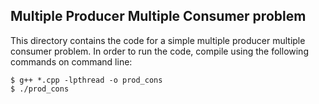 ## Multiple Producer Multiple Consumer problem

This directory contains the code for a simple multiple producer multiple consumer problem.
In order to run the code, compile using the following commands on command line:
```
$ g++ *.cpp -lpthread -o prod_cons
$ ./prod_cons
```
